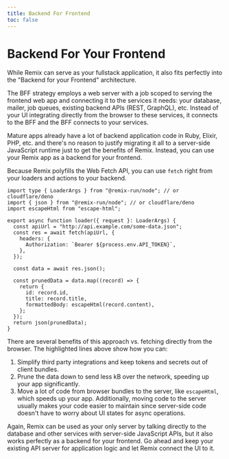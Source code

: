 ```yaml
---
title: Backend For Frontend
toc: false
---
```


# Backend For Your Frontend

While Remix can serve as your fullstack application, it also fits perfectly into the "Backend for your Frontend" architecture.

The BFF strategy employs a web server with a job scoped to serving the frontend web app and connecting it to the services it needs: your database, mailer, job queues, existing backend APIs (REST, GraphQL), etc. Instead of your UI integrating directly from the browser to these services, it connects to the BFF and the BFF connects to your services.

Mature apps already have a lot of backend application code in Ruby, Elixir, PHP, etc. and there's no reason to justify migrating it all to a server-side JavaScript runtime just to get the benefits of Remix. Instead, you can use your Remix app as a backend for your frontend.

Because Remix polyfills the Web Fetch API, you can use `fetch` right from your loaders and actions to your backend.

```tsx lines=[9,15,19]
import type { LoaderArgs } from "@remix-run/node"; // or cloudflare/deno
import { json } from "@remix-run/node"; // or cloudflare/deno
import escapeHtml from "escape-html";

export async function loader({ request }: LoaderArgs) {
  const apiUrl = "http://api.example.com/some-data.json";
  const res = await fetch(apiUrl, {
    headers: {
      Authorization: `Bearer ${process.env.API_TOKEN}`,
    },
  });

  const data = await res.json();

  const prunedData = data.map((record) => {
    return {
      id: record.id,
      title: record.title,
      formattedBody: escapeHtml(record.content),
    };
  });
  return json(prunedData);
}
```

There are several benefits of this approach vs. fetching directly from the browser. The highlighted lines above show how you can:

1. Simplify third party integrations and keep tokens and secrets out of client bundles.
2. Prune the data down to send less kB over the network, speeding up your app significantly.
3. Move a lot of code from browser bundles to the server, like `escapeHtml`, which speeds up your app. Additionally, moving code to the server usually makes your code easier to maintain since server-side code doesn't have to worry about UI states for async operations.

Again, Remix can be used as your only server by talking directly to the database and other services with server-side JavaScript APIs, but it also works perfectly as a backend for your frontend. Go ahead and keep your existing API server for application logic and let Remix connect the UI to it.
